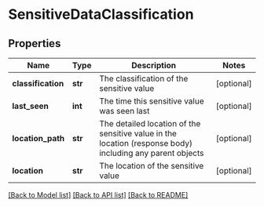 # SensitiveDataClassification

## Properties
Name | Type | Description | Notes
------------ | ------------- | ------------- | -------------
**classification** | **str** | The classification of the sensitive value | [optional] 
**last_seen** | **int** | The time this sensitive value was seen last | [optional] 
**location_path** | **str** | The detailed location of the sensitive value in the location (response body) including any parent objects | [optional] 
**location** | **str** | The location of the sensitive value | [optional] 

[[Back to Model list]](../README.md#documentation-for-models) [[Back to API list]](../README.md#documentation-for-api-endpoints) [[Back to README]](../README.md)

